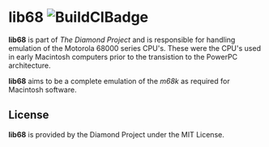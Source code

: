 # lib68 ![BuildCIBadge](https://travis-ci.org/TheDiamondProject/lib68.svg?branch=master)
**lib68** is part of _The Diamond Project_ and is responsible for handling 
emulation of the Motorola 68000 series CPU's. These were the CPU's used in
early Macintosh computers prior to the transistion to the PowerPC architecture.

**lib68** aims to be a complete emulation of the _m68k_ as required for
Macintosh software.

## License
**lib68** is provided by the Diamond Project under the MIT License.
